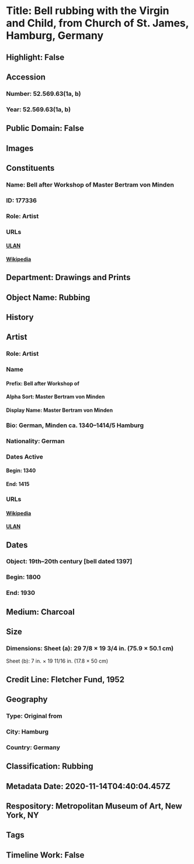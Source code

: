 # Title: Bell rubbing with the Virgin and Child, from Church of St. James, Hamburg, Germany
## Highlight: False
## Accession
### Number: 52.569.63(1a, b)
### Year: 52.569.63(1a, b)
## Public Domain: False
## Images
## Constituents
### Name: Bell after Workshop of Master Bertram von Minden
### ID: 177336
### Role: Artist
### URLs
#### [ULAN](http://vocab.getty.edu/page/ulan/500023793)
#### [Wikipedia](https://www.wikidata.org/wiki/Q670632)
## Department: Drawings and Prints
## Object Name: Rubbing
## History
## Artist
### Role: Artist
### Name
#### Prefix: Bell after Workshop of
#### Alpha Sort: Master Bertram von Minden
#### Display Name: Master Bertram von Minden
### Bio: German, Minden ca. 1340–1414/5 Hamburg
### Nationality: German
### Dates Active
#### Begin: 1340
#### End: 1415
### URLs
#### [Wikipedia](https://www.wikidata.org/wiki/Q670632)
#### [ULAN](http://vocab.getty.edu/page/ulan/500023793)
## Dates
### Object: 19th–20th century [bell dated 1397]
### Begin: 1800
### End: 1930
## Medium: Charcoal
## Size
### Dimensions: Sheet (a): 29 7/8 × 19 3/4 in. (75.9 × 50.1 cm)
Sheet (b): 7 in. × 19 11/16 in. (17.8 × 50 cm)
## Credit Line: Fletcher Fund, 1952
## Geography
### Type: Original from
### City: Hamburg
### Country: Germany
## Classification: Rubbing
## Metadata Date: 2020-11-14T04:40:04.457Z
## Respository: Metropolitan Museum of Art, New York, NY
## Tags
## Timeline Work: False